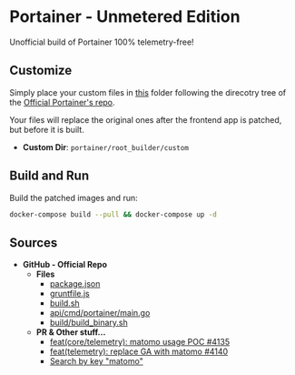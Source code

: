 # Portainer - Unmetered Edition

Unofficial build of Portainer 100% telemetry-free!

## Customize

Simply place your custom files in [this](portainer/root_builder/custom) folder following the direcotry tree of the [Official Portainer's repo](https://github.com/portainer/portainer).

Your files will replace the original ones after the frontend app is patched, but before it is built.

+ **Custom Dir**: `portainer/root_builder/custom`

## Build and Run

Build the patched images and run:

```sh
docker-compose build --pull && docker-compose up -d
```

## Sources

+ **GitHub - Official Repo**
  + **Files**
    + [package.json](https://github.com/portainer/portainer/blob/develop/package.json)
    + [gruntfile.js](https://github.com/portainer/portainer/blob/develop/gruntfile.js)
    + [build.sh](https://github.com/portainer/portainer/blob/develop/build.sh)
    + [api/cmd/portainer/main.go](https://github.com/portainer/portainer/blob/develop/api/cmd/portainer/main.go)
    + [build/build_binary.sh](https://github.com/portainer/portainer/blob/develop/build/build_binary.sh)
  + **PR & Other stuff...**
    + [feat(core/telemetry): matomo usage POC #4135](https://github.com/portainer/portainer/pull/4135/files)
    + [feat(telemetry): replace GA with matomo #4140](https://github.com/portainer/portainer/pull/4140/files)
    + [Search by key "matomo"](https://github.com/portainer/portainer/search?q=matomo&unscoped_q=matomo)

